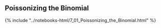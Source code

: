 Poissonizing the Binomial
------

{% include "../notebooks-html/7_01_Poissonizing_the_Binomial.html" %}
